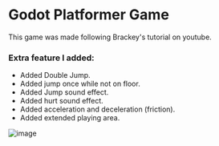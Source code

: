 # Godot Platformer Game

This game was made following Brackey's tutorial on youtube.


### Extra feature I added:
- Added Double Jump.
- Added jump once while not on floor.
- Added Jump sound effect.
- Added hurt sound effect.
- Added acceleration and deceleration (friction).
- Added extended playing area.


![image](https://github.com/Praphulla06/Godot-Game/assets/155335759/3c59acbd-c4cf-44d3-bb52-1a86198345ba)

